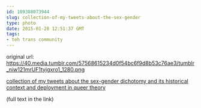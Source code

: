 ```yaml
---
id: 109388073944
slug: collection-of-my-tweets-about-the-sex-gender
type: photo
date: 2015-01-28 12:51:37 GMT
tags:
- teh trans community
---
```

original url: https://40.media.tumblr.com/57568615234d0f54bc6f9d8b53c76ae3/tumblr_niw121mrUF1tyjgxro1_1280.png

[collection of my tweets about the sex-gender dichotomy and its historical context and deployment in queer theory](http://biyuti.com/22)

(full text in the link)